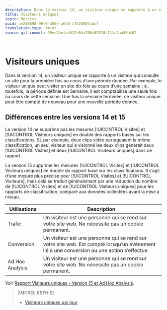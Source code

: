 ```yaml
---
description: Dans la version 14, un visiteur unique se rapporte à un visiteur qui consulte un site pour la première fois au cours d’une période donnée. Par exemple, le visiteur unique peut visiter un site dix fois au cours d’une semaine ; si, toutefois, la période définie est Semaine, il est comptabilisé une seule fois au cours de cette semaine. Une fois la semaine terminée, ce visiteur unique peut être compté de nouveau pour une nouvelle période donnée.
title: Visiteurs uniques
topic: Metrics
uuid: ae210698-99f9-485e-a640-c7520807adc7
translation-type: tm+mt
source-git-commit: 99ee24efaa517e8da700c67818c111c4aa90dc02

---
```



# Visiteurs uniques

Dans la version 14, un visiteur unique se rapporte à un visiteur qui consulte un site pour la première fois au cours d’une période donnée. Par exemple, le visiteur unique peut visiter un site dix fois au cours d’une semaine ; si, toutefois, la période définie est Semaine, il est comptabilisé une seule fois au cours de cette semaine. Une fois la semaine terminée, ce visiteur unique peut être compté de nouveau pour une nouvelle période donnée.

## Différences entre les versions 14 et 15

La version 14 ne supprime pas les mesures [!UICONTROL Visites] et [!UICONTROL Visiteurs uniques] en double des rapports basés sur les classifications. Si, par exemple, deux clips vidéo partageaient la même classification, un seul visiteur qui a visionné les deux clips générait deux [!UICONTROL Visites] et deux [!UICONTROL Visiteurs uniques] dans ce rapport.

La version 15 supprime les mesures [!UICONTROL Visites] et [!UICONTROL Visiteurs uniques] en double du rapport basé sur les classifications. Il s’agit d’une mesure plus précise pour [!UICONTROL Visites] et [!UICONTROL Visiteurs], mais cela se traduit généralement par une réduction du nombre de [!UICONTROL Visites] et de [!UICONTROL Visiteurs uniques] pour les rapports de classification, comparé aux données collectées avant la mise à niveau.

| Utilisations | Description |
|---|---|
| Trafic | Un visiteur est une personne qui se rend sur votre site web. Ne nécessite pas un cookie permanent. |
| Conversion | Un visiteur est une personne qui se rend sur votre site web. Est compté lorsqu’un événement lié à une conversion ou une action s’effectue. |
| Ad Hoc Analysis | Un visiteur est une personne qui se rend sur votre site web. Ne nécessite pas un cookie permanent. |

Voir [Rapport Visiteurs uniques - Version 15 et Ad Hoc Analysis](/help/components/c-variables/dimensionslist/reports-unique-visitors-v15-dsc.md).

>[!MORELIKETHIS]
>
>* [Visiteurs uniques par jour](/help/components/c-variables/c-metrics/metrics-daily-unique-visitors.md)

